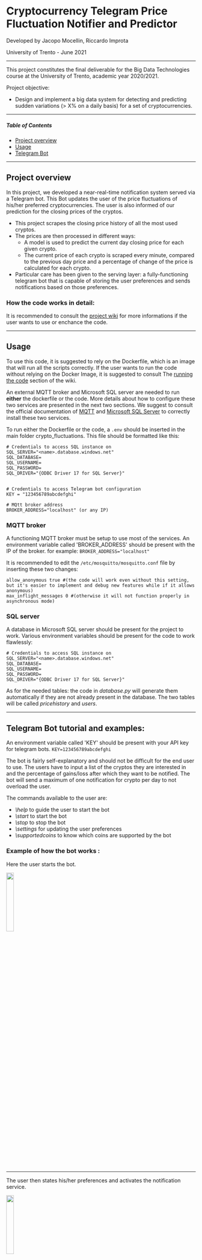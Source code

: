 # Cryptocurrency Telegram Price Fluctuation Notifier and Predictor 
Developed by Jacopo Mocellin, Riccardo Improta

University of Trento - June 2021

--------

This project constitutes the final deliverable for the Big Data Technologies course at the University of Trento, academic year 2020/2021.

Project objective:
 * Design and implement a big data system for detecting and predicting sudden variations (> X% on a daily basis) for a set of cryptocurrencies. 

--------

##### Table of Contents  
* [Project overview](#overview)  
* [Usage](#usage) 
* [Telegram Bot](#telegram)

<a name="overview"/>

-------

## Project overview
In this project, we developed a near-real-time notification system served via a Telegram bot. This Bot updates the user of the price fluctuations of his/her preferred cryptocurrencies. The user is also informed of our prediction for the closing prices of the cryptos.

- This project scrapes the closing price history of all the most used cryptos. 
- The prices are then processed in different ways:
  - A model is used to predict the current day closing price for each given crypto.
  - The current price of each crypto is scraped every minute, compared to the previous day price and a percentage of change of the price is calculated for each crypto.
- Particular care has been given to the serving layer: a fully-functioning telegram bot that is capable of storing the user preferences and sends notifications based on those preferences.


### How the code works in detail:

It is recommended to consult the [project wiki](https://github.com/trelium/crypto_fluctuations/wiki/Crypto_fluctuations-wiki) for more informations if the user wants to use or enchance the code.

<a name="usage"/>

------

## Usage

To use this code, it is suggested to rely on the Dockerfile, which is an image that will run all the scripts correctly.
If the user wants to run the code without relying on the Docker Image, it is suggested to consult The [running the code](https://github.com/trelium/crypto_fluctuations/wiki/Crypto_fluctuations-wiki#running) section of the wiki.

An external MQTT broker and Microsoft SQL server are needed to run **either** the dockerfile or the code. More details about how to configure these two services are presented in the next two sections. We suggest to consult the official documentation of [MQTT](https://mosquitto.org/download/) and [Microsoft SQL Server](https://docs.microsoft.com/it-it/sql/database-engine/install-windows/install-sql-server?view=sql-server-ver15) to correctly install these two services.

To run either the Dockerfile or the code, a `.env` should be inserted in the main folder crypto_fluctuations. This file should be formatted like this:
```
# Credentials to access SQL instance on 
SQL_SERVER="<name>.database.windows.net"
SQL_DATABASE=
SQL_USERNAME=
SQL_PASSWORD=
SQL_DRIVER="{ODBC Driver 17 for SQL Server}"


# Credentials to access Telegram bot configuration 
KEY = "123456789abcdefghi"

# MQtt broker address
BROKER_ADDRESS="localhost" (or any IP)
```

### MQTT broker
A functioning MQTT broker must be setup to use most of the services.
An environment variable called 'BROKER_ADDRESS' should be present with the IP of the broker.
for example: `BROKER_ADDRESS="localhost"`

It is recommended to edit the `/etc/mosquitto/mosquitto.conf` file by inserting these two changes:
```
allow_anonymous true #(the code will work even without this setting, but it's easier to implement and debug new features while if it allows anonymous)
max_inflight_messages 0 #(otherwise it will not function properly in asynchronous mode)
```

### SQL server
A database in Microsoft SQL server should be present for the project to work.
Various environment variables should be present for the code to work flawlessly:
```
# Credentials to access SQL instance on 
SQL_SERVER="<name>.database.windows.net"
SQL_DATABASE=
SQL_USERNAME=
SQL_PASSWORD=
SQL_DRIVER="{ODBC Driver 17 for SQL Server}"
```

As for the needed tables: the code in _database.py_ will generate them automatically if they are not already present in the database.
The two tables will be called _pricehistory_ and _users_.



<a name="telegram"/>
	
-------

## Telegram Bot tutorial and examples:
An environment variable called 'KEY' should be present with your API key for telegram bots.
```KEY=123456789abcdefghi```
	
The bot is fairly self-explanatory and should not be difficult for the end user to use.
The users have to input a list of the cryptos they are interested in and the percentage of gains/loss after which they want to be notified. The bot will send a maximum of one notification for crypto per day to not overload the user.


The commands available to the user are:
- *\help* to guide the user to start the bot
- *\start* to start the bot
- *\stop* to stop the bot
- *\settings* for updating the user preferences
- *\supportedcoins* to know which coins are supported by the bot
	
### Example of how the bot works :
	
Here the user starts the bot.

<img src="https://raw.githubusercontent.com/trelium/crypto_fluctuations/main/data/Telegram%20screenshots/1.jpg" width="20%" height="20%" />

---

The user then states his/her preferences and activates the notification service. 

<img src="https://raw.githubusercontent.com/trelium/crypto_fluctuations/main/data/Telegram%20screenshots/2.jpg" width="20%" height="20%" />

---

After a few minutes, the user receives his/her notifications and after that he/she stops the service to not receive more notifications the day after.

<img src="https://raw.githubusercontent.com/trelium/crypto_fluctuations/main/data/Telegram%20screenshots/3.jpg" width="20%" height="20%" />


